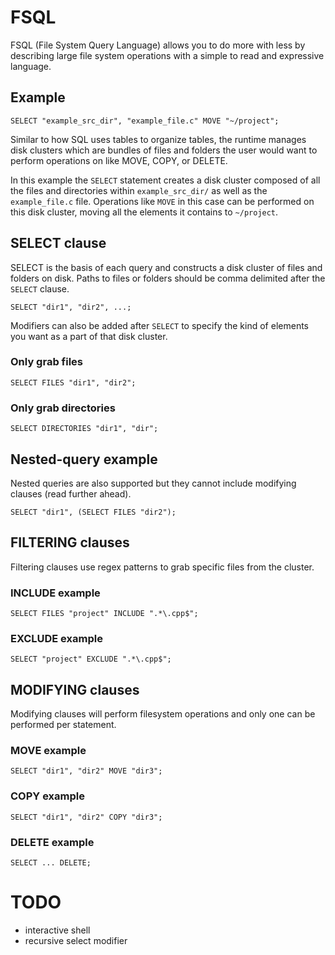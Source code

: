 # FSQL

FSQL (File System Query Language) allows you to do more with less by describing large file system operations with a simple to read and expressive language.

## Example

```
SELECT "example_src_dir", "example_file.c" MOVE "~/project";
```

Similar to how SQL uses tables to organize tables, the runtime manages disk clusters which are bundles of files and folders
the user would want to perform operations on like MOVE, COPY, or DELETE.

In this example the `SELECT` statement creates a disk cluster composed of all the files and directories within `example_src_dir/` as well as the `example_file.c` file. Operations like `MOVE` in this case can be performed on this disk cluster, moving all the elements it contains to `~/project`.

## SELECT clause

SELECT is the basis of each query and constructs a disk cluster of files and folders on disk. Paths to files or folders
should be comma delimited after the `SELECT` clause.

```
SELECT "dir1", "dir2", ...;
```

Modifiers can also be added after `SELECT` to specify the kind of elements you want as a part of that disk cluster.

### Only grab files
```
SELECT FILES "dir1", "dir2";
```

### Only grab directories
```
SELECT DIRECTORIES "dir1", "dir";
```

## Nested-query example

Nested queries are also supported but they cannot include modifying clauses (read further ahead).

```
SELECT "dir1", (SELECT FILES "dir2");
```

## FILTERING clauses

Filtering clauses use regex patterns to grab specific files from the cluster.

### INCLUDE example
```
SELECT FILES "project" INCLUDE ".*\.cpp$";
```

### EXCLUDE example
```
SELECT "project" EXCLUDE ".*\.cpp$";
```

## MODIFYING clauses

Modifying clauses will perform filesystem operations and only one can be performed per statement.

### MOVE example
```
SELECT "dir1", "dir2" MOVE "dir3";
```

### COPY example
```
SELECT "dir1", "dir2" COPY "dir3";
```

### DELETE example
```
SELECT ... DELETE;
```

# TODO

- interactive shell
- recursive select modifier
